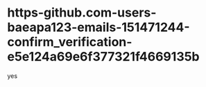 # https-github.com-users-baeapa123-emails-151471244-confirm_verification-e5e124a69e6f377321f4669135b
yes
